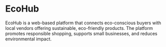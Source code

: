 # EcoHub
EcoHub is a web-based platform that connects eco-conscious buyers with local vendors offering sustainable, eco-friendly products. The platform promotes responsible shopping, supports small businesses, and reduces environmental impact.
